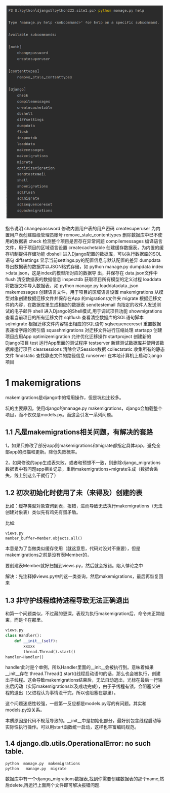 

![](images/Pasted%20image%2020240618232004.png)


指令说明
changepassword 修改内置用户表的用户密码
createsuperuser 为内置用户表创建超级管理员账号
remove_stale_contenttypes 删除数据库中已不使用的数据表
check 检测整个项目是否存在异常问题
compilemessages 编译语言文件，用于项目的区域语言设置
createcachetable 创建缓存数据表，为内置的缓存机制提供存储功能
dbshell 进入Django配置的数据库，可以执行数据库的SOL语句
diffsettings 显示当前settings.py的配置信息与默认配置的差异
dumpdata 导出数据表的数据并以JSON格式存储，如 python manage.py
dumpdata index >data.json，这是index的模型所对应的数据导 出，并保存在 data.json文件中
flush 清空数据表的数据信息
inspectdb 获取项目所有模型的定义过程
loaddata 将数据文件导入数据表，如 python manage.py loaddatadata.,json
makemessages 创建语言文件，用于项目的区域语言设置
makemigrations 从模型对象创建数据迁移文件并保存在App 的migrations文件夹
migrate 根据迁移文件的内容，在数据库里生成相应的数据表
sendtestemail 向指定的收件人发送测试的电子邮件
shell 进入Django的Shell模式,用于调试项目功能
showmigrations 查看当前项目的所有迁移文件
sqlflush 查看清空数据库的SOL语句脚本
sqlmigrate 根据迁移文件内容输出相应的SQL语句
sqlsequencereset 重置数据表递增字段的索引值
squashmigrations 对迁移文件进行压缩处理
startapp 创建项目应用App
optimizemigration 允许优化迁移操作
startproject 创建新的Django项目
test 运行App里面的测试程序
testserver 新建测试数据库并使用该数据库运行项目
clearsessions 清除会话Session数据
collectstatic 收集所有的静态文件
findstatic 查找静态文件的路径信息
runserver 在本地计算机上启动Django项目


# 1 makemigrations

makemigrations是django中的常用操作，但是坑也比较多。

坑的主要原因，使用django的manage.py makemigrations，django会加载整个项目，而不仅仅是models.py。而这会引发一系列问题。


## 1.1 凡是makemigrations相关问题，有解决的套路

1，如果只修改了部分app则makemigrations和migrate都指定具体app，避免全部app的扫描和更新。降低失败概率。

2，如果修改的app生成表失败，或者和预想不一致，则删除django_migrations数据表中有问题app相关记录，重新makemigrations+migrate生成（数据会丢失，线上别这么干就行了）

## 1.2 初次初始化时使用了未（来得及）创建的表

比如：缓存类型对象查询到表，报错，进而导致无法执行makemigrations（无法创建对象表）类似先有鸡先有蛋矛盾。

比如:
```
views.py
member_buffer=Member.objects.all()
```

本意是为了当做类似缓存使用（就这意思，代码对没对不重要），但是makemigrations之前是没有表Member的，

要创建表Member就好扫描到views.py，然后就会报错。陷入悖论之中

解决：先注释掉views.py中的这一类查询，然后makemigrations，最后再恢复回来

## 1.3 非守护线程维持进程导致无法正确退出

和第一个问题类似，不过藏的更深，表现为执行makemigration后，命令未正常结束，而是卡在那里。

```python
views.py
class Handler():
    def __init__(self):
        xxxxx
        thread.Thread().start()
handler=Handler()
```


handler此时是个单例，所以Handler里面的__init__会被执行到。意味着如果__init__存在 thread.Thread().start()线程启动语句的话，那么也会被执行，创建出子线程。这会导致makemigrations结束后，无法自动退出，光标在最后一行输出后闪动（实际makemigrations以及成功完成），由于子线程有锁，会阻塞父进程的退出（父进程认为事情没干完，所以也阻塞在那里）。

这个问题迷惑性较强，一般第一反应都是models.py写的有问题。其实和models.py没关系。

本质原因是代码不规范导致的。__init__中是初始化部分，最好别包含线程启动等实际性执行操作。可以用start函数统一启动，这样也丰富编码规范。

## 1.4 django.db.utils.OperationalError: no such table.

```
python  manage.py  makemigrations  
python   manage.py  migrate 
``` 

数据库中有一个django_migrations数据表,找到你需要创建数据表的那个name,然后delete,再运行上面两个文件即可解决报错问题.




